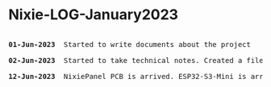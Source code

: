 # Nixie-LOG-January2023

<pre>

<b>01-Jun-2023</b>  Started to write documents about the project

<b>02-Jun-2023</b>  Started to take technical notes. Created a file system

<b>12-Jun-2023</b>  NixiePanel PCB is arrived. ESP32-S3-Mini is arrived

</pre>


